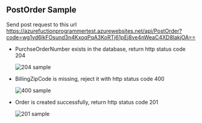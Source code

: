 ## PostOrder Sample

Send post request to this url  
    https://azurefuctionprogrammertest.azurewebsites.net/api/PostOrder?code=wg1yd6lkFOsund3n4KxoqPqA3KoRTj61pEj8ve4nWeaC4XD8lakjOA==
    
- PurchseOrderNumber exists in the database, return http status code 204

    ![204 sample](image/204.png)

- BillingZipCode is missing, reject it with http status code 400

    ![400 sample](image/400.png)

- Order is created successfully, return http status code 201

    ![201 sample](image/201.png)

